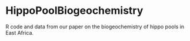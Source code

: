 # HippoPoolBiogeochemistry
R code and data from our paper on the biogeochemistry of hippo pools in East Africa.


